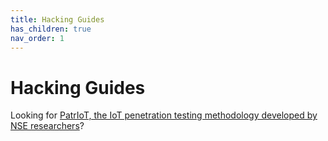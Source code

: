 ```yaml
---
title: Hacking Guides
has_children: true
nav_order: 1
---
```


# Hacking Guides

Looking for [PatrIoT, the IoT penetration testing methodology developed by NSE researchers](https://link.springer.com/article/10.1007/s10207-022-00633-3)?